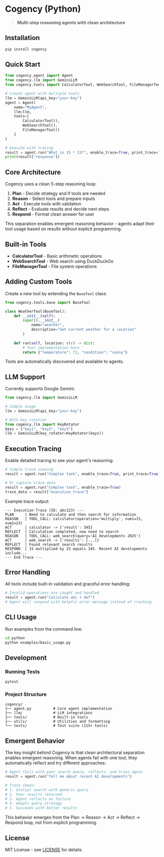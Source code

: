 # Cogency (Python)

> **Multi-step reasoning agents with clean architecture**

## Installation

```bash
pip install cogency
```

## Quick Start

```python
from cogency.agent import Agent
from cogency.llm import GeminiLLM
from cogency.tools import CalculatorTool, WebSearchTool, FileManagerTool

# Create agent with multiple tools
llm = GeminiLLM(api_key="your-key")
agent = Agent(
    name="MyAgent", 
    llm=llm, 
    tools=[
        CalculatorTool(), 
        WebSearchTool(), 
        FileManagerTool()
    ]
)

# Execute with tracing
result = agent.run("What is 15 * 23?", enable_trace=True, print_trace=True)
print(result["response"])
```

## Core Architecture

Cogency uses a clean 5-step reasoning loop:

1. **Plan** - Decide strategy and if tools are needed
2. **Reason** - Select tools and prepare inputs
3. **Act** - Execute tools with validation
4. **Reflect** - Evaluate results and decide next steps
5. **Respond** - Format clean answer for user

This separation enables emergent reasoning behavior - agents adapt their tool usage based on results without explicit programming.

## Built-in Tools

- **CalculatorTool** - Basic arithmetic operations
- **WebSearchTool** - Web search using DuckDuckGo
- **FileManagerTool** - File system operations

## Adding Custom Tools

Create a new tool by extending the `BaseTool` class:

```python
from cogency.tools.base import BaseTool

class WeatherTool(BaseTool):
    def __init__(self):
        super().__init__(
            name="weather",
            description="Get current weather for a location"
        )
    
    def run(self, location: str) -> dict:
        # Your implementation here
        return {"temperature": 72, "condition": "sunny"}
```

Tools are automatically discovered and available to agents.

## LLM Support

Currently supports Google Gemini:

```python
from cogency.llm import GeminiLLM

# Simple usage
llm = GeminiLLM(api_key="your-key")

# With key rotation
from cogency.llm import KeyRotator
keys = ["key1", "key2", "key3"]
llm = GeminiLLM(key_rotator=KeyRotator(keys))
```

## Execution Tracing

Enable detailed tracing to see your agent's reasoning:

```python
# Simple trace viewing
result = agent.run("Complex task", enable_trace=True, print_trace=True)

# Or capture trace data
result = agent.run("Complex task", enable_trace=True)
trace_data = result["execution_trace"]
```

Example trace output:
```
--- Execution Trace (ID: abc123) ---
PLAN     | Need to calculate and then search for information
REASON   | TOOL_CALL: calculator(operation='multiply', num1=15, num2=23)
ACT      | calculator -> {'result': 345}
REFLECT  | Calculation completed, now need to search
REASON   | TOOL_CALL: web_search(query='AI developments 2025')
ACT      | web_search -> {'results': [...]}
REFLECT  | Found relevant search results
RESPOND  | 15 multiplied by 23 equals 345. Recent AI developments include...
--- End Trace ---
```

## Error Handling

All tools include built-in validation and graceful error handling:

```python
# Invalid operations are caught and handled
result = agent.run("Calculate abc + def")
# Agent will respond with helpful error message instead of crashing
```

## CLI Usage

Run examples from the command line:

```bash
cd python
python examples/basic_usage.py
```

## Development

### Running Tests
```bash
pytest
```

### Project Structure
```
cogency/
├── agent.py          # Core agent implementation
├── llm/              # LLM integrations
├── tools/            # Built-in tools
├── utils/            # Utilities and formatting
└── tests/            # Test suite (115+ tests)
```

## Emergent Behavior

The key insight behind Cogency is that clean architectural separation enables emergent reasoning. When agents fail with one tool, they automatically reflect and try different approaches:

```python
# Agent fails with poor search query, reflects, and tries again
result = agent.run("Tell me about recent AI developments")

# Trace shows:
# 1. Initial search with generic query
# 2. Poor results returned
# 3. Agent reflects on failure
# 4. Adapts query strategy
# 5. Succeeds with better results
```

This behavior emerges from the Plan → Reason → Act → Reflect → Respond loop, not from explicit programming.

## License

MIT License - see [LICENSE](../LICENSE) for details.